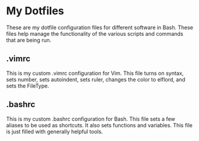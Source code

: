 # My Dotfiles
These are my dotfile configuration files for different software in Bash. These files help manage the functionality of the various scripts and commands that are being run.
## .vimrc
This is my custom .vimrc configuration for Vim. This file turns on syntax, sets number, sets autoindent, sets ruler, changes the color to elflord, and sets the FileType.
## .bashrc
This is my custom .bashrc configuration for Bash. This file sets a few aliases to be used as shortcuts. It also sets functions and variables. This file is just filled with generally helpful tools.
